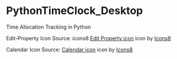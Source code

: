 # PythonTimeClock_Desktop
Time Allocation Tracking in Python

Edit-Property Icon Source:
icons8 <a target="_blank" href="https://icons8.com/icons/set/edit-property">Edit Property icon</a> icon by <a target="_blank" href="https://icons8.com">Icons8</a>

Calendar Icon Source:
<a target="_blank" href="https://icons8.com/icons/set/calendar">Calendar icon</a> icon by <a target="_blank" href="https://icons8.com">Icons8</a>